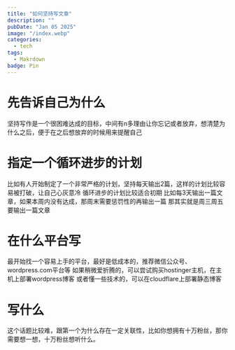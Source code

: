 ```yaml
---
title: "如何坚持写文章"
description: ""
pubDate: "Jan 05 2025"
image: "/index.webp"
categories:
  - tech
tags:
  - Makrdown
badge: Pin
---
```


# 先告诉自己为什么
坚持写作是一个很困难达成的目标，中间有n多理由让你忘记或者放弃，想清楚为什么之后，便于在之后想放弃的时候用来提醒自己
# 指定一个循环进步的计划
比如有人开始制定了一个非常严格的计划，坚持每天输出2篇，这样的计划比较容易被打破，让自己心灰意冷
循环进步的计划比较适合初期
比如每3天输出一篇文章，如果本周内没有达成，那周末需要惩罚性的再输出一篇
那其实就是周三周五要输出一篇文章
# 在什么平台写
最开始找一个容易上手的平台，最好是低成本的，推荐微信公众号、wordpress.com平台等
如果稍微爱折腾的，可以尝试购买hostinger主机，在主机上部署wordpress博客
或者懂一些技术的，可以在cloudflare上部署静态博客
# 写什么
这个话题比较难，跟第一个为什么存在一定关联性，比如你想拥有十万粉丝，那你需要想一想，十万粉丝想听什么。